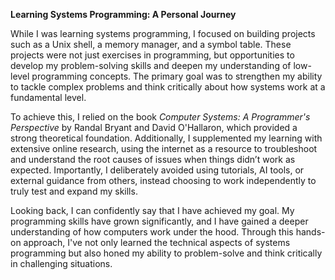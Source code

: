 **Learning Systems Programming: A Personal Journey**

While I was learning systems programming, I focused on building projects such as a Unix shell, a memory manager, and a symbol table. These projects were not just exercises in programming, but opportunities to develop my problem-solving skills and deepen my understanding of low-level programming concepts. The primary goal was to strengthen my ability to tackle complex problems and think critically about how systems work at a fundamental level.

To achieve this, I relied on the book *Computer Systems: A Programmer's Perspective* by Randal Bryant and David O'Hallaron, which provided a strong theoretical foundation. Additionally, I supplemented my learning with extensive online research, using the internet as a resource to troubleshoot and understand the root causes of issues when things didn’t work as expected. Importantly, I deliberately avoided using tutorials, AI tools, or external guidance from others, instead choosing to work independently to truly test and expand my skills.

Looking back, I can confidently say that I have achieved my goal. My programming skills have grown significantly, and I have gained a deeper understanding of how computers work under the hood. Through this hands-on approach, I've not only learned the technical aspects of systems programming but also honed my ability to problem-solve and think critically in challenging situations.
